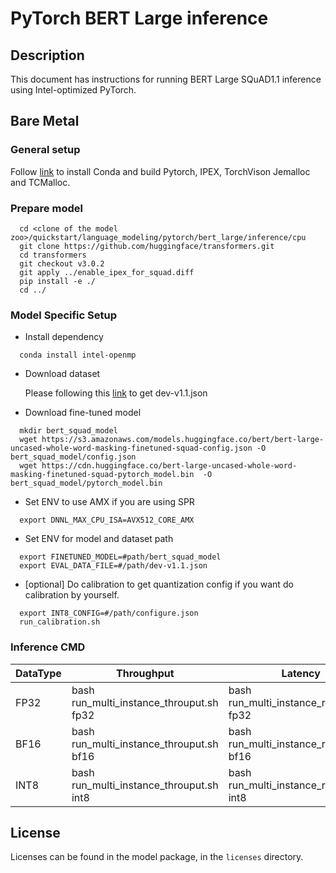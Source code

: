 <!--- 0. Title -->
# PyTorch BERT Large inference

<!-- 10. Description -->
## Description

This document has instructions for running BERT Large SQuAD1.1 inference using
Intel-optimized PyTorch.

## Bare Metal
### General setup

Follow [link](/docs/general/pytorch/BareMetalSetup.md) to install Conda and build Pytorch, IPEX, TorchVison Jemalloc and TCMalloc.

### Prepare model
```
  cd <clone of the model zoo>/quickstart/language_modeling/pytorch/bert_large/inference/cpu
  git clone https://github.com/huggingface/transformers.git
  cd transformers
  git checkout v3.0.2
  git apply ../enable_ipex_for_squad.diff
  pip install -e ./
  cd ../

```
### Model Specific Setup
* Install dependency
```
  conda install intel-openmp
```

* Download dataset

  Please following this [link](https://github.com/huggingface/transformers/tree/v3.0.2/examples/question-answering) to get dev-v1.1.json

* Download fine-tuned model
```
  mkdir bert_squad_model
  wget https://s3.amazonaws.com/models.huggingface.co/bert/bert-large-uncased-whole-word-masking-finetuned-squad-config.json -O bert_squad_model/config.json
  wget https://cdn.huggingface.co/bert-large-uncased-whole-word-masking-finetuned-squad-pytorch_model.bin  -O bert_squad_model/pytorch_model.bin
```

* Set ENV to use AMX if you are using SPR
```
  export DNNL_MAX_CPU_ISA=AVX512_CORE_AMX
```

* Set ENV for model and dataset path
```
  export FINETUNED_MODEL=#path/bert_squad_model
  export EVAL_DATA_FILE=#/path/dev-v1.1.json
```

* [optional] Do calibration to get quantization config if you want do calibration by yourself.
```
  export INT8_CONFIG=#/path/configure.json
  run_calibration.sh
```

### Inference CMD

|  DataType   | Throughput  |  Latency    |   Accuracy  |
| ----------- | ----------- | ----------- | ----------- |
| FP32        | bash run_multi_instance_throuput.sh fp32 | bash run_multi_instance_realtime.sh fp32 | bash run_accuracy.sh fp32 |
| BF16        | bash run_multi_instance_throuput.sh bf16 | bash run_multi_instance_realtime.sh bf16 | bash run_accuracy.sh bf16 |
| INT8        | bash run_multi_instance_throuput.sh int8 | bash run_multi_instance_realtime.sh int8 | bash run_accuracy.sh int8 |

<!--- 80. License -->
## License

Licenses can be found in the model package, in the `licenses` directory.

